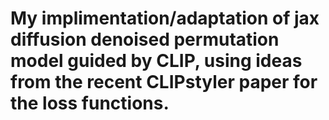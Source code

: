 # My implimentation/adaptation of jax diffusion denoised permutation model guided by CLIP, using ideas from the recent CLIPstyler paper for the loss functions.
